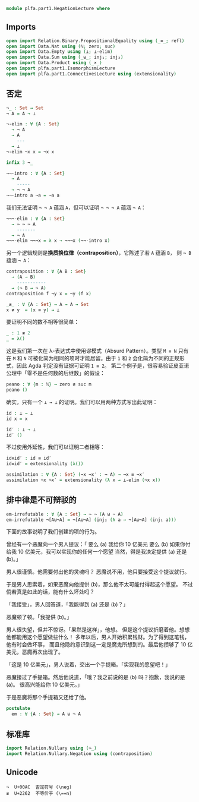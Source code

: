```agda
module plfa.part1.NegationLecture where
```

## Imports

```agda
open import Relation.Binary.PropositionalEquality using (_≡_; refl)
open import Data.Nat using (ℕ; zero; suc)
open import Data.Empty using (⊥; ⊥-elim)
open import Data.Sum using (_⊎_; inj₁; inj₂)
open import Data.Product using (_×_)
open import plfa.part1.IsomorphismLecture
open import plfa.part1.ConnectivesLecture using (extensionality)
```

## 否定

```agda
¬_ : Set → Set
¬ A = A → ⊥
```

```agda
¬-elim : ∀ {A : Set}
  → ¬ A
  → A
    ---
  → ⊥
¬-elim ¬x x = ¬x x
```

```agda
infix 3 ¬_
```

```agda
¬¬-intro : ∀ {A : Set}
  → A
    -----
  → ¬ ¬ A
¬¬-intro a ¬a = ¬a a
```

我们无法证明 `¬ ¬ A` 蕴涵 `A`，但可以证明 `¬ ¬ ¬ A` 蕴涵 `¬ A`：

```agda
¬¬¬-elim : ∀ {A : Set}
  → ¬ ¬ ¬ A
    -------
  → ¬ A
¬¬¬-elim ¬¬¬x = λ x → ¬¬¬x (¬¬-intro x)
```

另一个逻辑规则是**换质换位律（contraposition）**，它陈述了若 `A` 蕴涵 `B`，
则 `¬ B` 蕴涵 `¬ A`：

```agda
contraposition : ∀ {A B : Set}
  → (A → B)
    -----------
  → (¬ B → ¬ A)
contraposition f ¬y x = ¬y (f x)
```

```agda
_≢_ : ∀ {A : Set} → A → A → Set
x ≢ y  = (x ≡ y) → ⊥
```

要证明不同的数不相等很简单：

```agda
_ : 1 ≢ 2
_ = λ()
```

这是我们第一次在 λ-表达式中使用谬模式（Absurd Pattern）。类型 `M ≡ N`
只有在 `M` 和 `N` 可被化简为相同的项时才能居留。由于 `1` 和 `2`
会化简为不同的正规形式，因此 Agda 判定没有证据可证明 `1 ≡ 2`。
第二个例子是，很容易验证皮亚诺公理中「零不是任何数的后继数」的假设：

```agda
peano : ∀ {m : ℕ} → zero ≢ suc m
peano ()
```

确实，只有一个 `⊥ → ⊥` 的证明。我们可以用两种方式写出此证明：

```agda
id : ⊥ → ⊥
id x = x

id′ : ⊥ → ⊥
id′ ()
```

不过使用外延性，我们可以证明二者相等：

```agda
id≡id′ : id ≡ id′
id≡id′ = extensionality (λ())
```

```agda
assimilation : ∀ {A : Set} (¬x ¬x′ : ¬ A) → ¬x ≡ ¬x′
assimilation ¬x ¬x′ = extensionality (λ x → ⊥-elim (¬x x))
```

## 排中律是不可辩驳的

```agda
em-irrefutable : ∀ {A : Set} → ¬ ¬ (A ⊎ ¬ A)
em-irrefutable ¬[A⊎¬A] = ¬[A⊎¬A] (inj₂ (λ a → ¬[A⊎¬A] (inj₁ a)))
```

下面的故事说明了我们创建的项的行为。

曾经有一个恶魔向一个男人提议：「
要么 (a) 我给你 10 亿美元
要么 (b) 如果你付给我 10 亿美元，我可以实现你的任何一个愿望
当然，得是我决定提供 (a) 还是 (b)。」

男人很谨慎。他需要付出他的灵魂吗？
恶魔说不用，他只要接受这个提议就行。

于是男人思索着，如果恶魔向他提供 (b)，那么他不太可能付得起这个愿望。
不过倘若真是如此的话，能有什么坏处吗？

「我接受」，男人回答道，「我能得到 (a) 还是 (b)？」

恶魔顿了顿。「我提供 (b)。」

男人很失望，但并不惊讶。「果然是这样」，他想。
但是这个提议折磨着他。想想他都能用这个愿望做些什么！
多年以后，男人开始积累钱财。为了得到这笔钱，他有时会做坏事，
而且他隐约意识到这一定是魔鬼所想到的。最后他攒够了 10 亿美元，恶魔再次出现了。

「这是 10 亿美元」，男人说着，交出一个手提箱。「实现我的愿望吧！」

恶魔接过了手提箱。然后他说道，「哦？我之前说的是 (b) 吗？抱歉，我说的是 (a)。
很高兴能给你 10 亿美元。」

于是恶魔将那个手提箱又还给了他。

```agda
postulate
  em : ∀ {A : Set} → A ⊎ ¬ A
```

## 标准库

```agda
import Relation.Nullary using (¬_)
import Relation.Nullary.Negation using (contraposition)
```

## Unicode

    ¬  U+00AC  否定符号 (\neg)
    ≢  U+2262  不等价于 (\==n)
